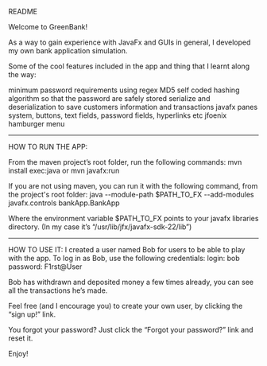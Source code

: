 README

Welcome to GreenBank!

As a way to gain experience with JavaFx and GUIs in general, I developed my own bank application simulation.

Some of the cool features included in the app and thing that I learnt along the way:

minimum password requirements using regex
MD5 self coded hashing algorithm so that the password are safely stored
serialize and deserialization to save customers information and transactions
javafx panes system, buttons, text fields, password fields, hyperlinks etc
jfoenix hamburger menu

---

HOW TO RUN THE APP:

From the maven project’s root folder, run the following commands:
mvn install exec:java
or
mvn javafx:run

If you are not using maven, you can run it with the following command, from the project's root folder: 
java --module-path $PATH_TO_FX --add-modules javafx.controls bankApp.BankApp

Where the environment variable $PATH_TO_FX points to your javafx libraries directory. (In my case it’s “/usr/lib/jfx/javafx-sdk-22/lib”)

---

HOW TO USE IT:
I created a user named Bob for users to be able to play with the app. To log in as Bob, use the following credentials:
login: bob
password: F1rst@User

Bob has withdrawn and deposited money a few times already, you can see all the transactions he’s made.

Feel free (and I encourage you) to create your own user, by clicking the “sign up!” link. 

You forgot your password? Just click the “Forgot your password?” link and reset it.

Enjoy!

